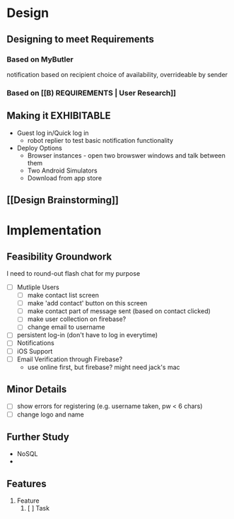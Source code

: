 # Design
## Designing to meet Requirements
### Based on MyButler
notification based on recipient choice of availability, overrideable by sender

### Based on [[B) REQUIREMENTS | User Research]]

## Making it EXHIBITABLE
- Guest log in/Quick log in 
	- robot replier to test basic notification functionality
- Deploy Options
	- Browser instances - open two browswer windows and talk between them
	- Two Android Simulators
	- Download from app store

## [[Design Brainstorming]]



# Implementation
## Feasibility Groundwork
I need to round-out flash chat for my purpose
 - [ ] Mutliple Users
	- [ ] make contact list screen
	- [ ] make 'add contact' button on this screen
	- [ ] make contact part of message sent (based on contact clicked)
	- [ ] make user collection on firebase? 
	- [ ] change email to username
- [ ] persistent log-in (don't have to log in everytime) 
- [ ] Notifications
- [ ] iOS Support
- [ ] Email Verification through Firebase?
	- use online first, but firebase? might need jack's mac
## Minor Details
- [ ] show errors for registering (e.g. username taken, pw < 6 chars)
- [ ] change logo and name

## Further Study
- NoSQL 
- 

## Features
1. Feature
	1. [ ] Task
	

